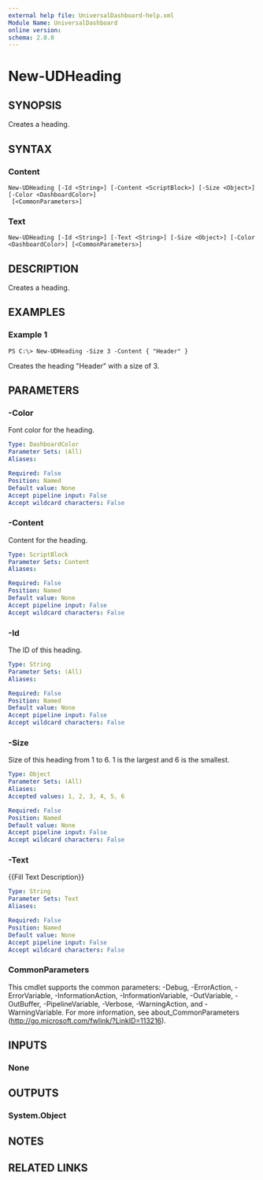 ```yaml
---
external help file: UniversalDashboard-help.xml
Module Name: UniversalDashboard
online version:
schema: 2.0.0
---
```


# New-UDHeading

## SYNOPSIS
Creates a heading.

## SYNTAX

### Content
```
New-UDHeading [-Id <String>] [-Content <ScriptBlock>] [-Size <Object>] [-Color <DashboardColor>]
 [<CommonParameters>]
```

### Text
```
New-UDHeading [-Id <String>] [-Text <String>] [-Size <Object>] [-Color <DashboardColor>] [<CommonParameters>]
```

## DESCRIPTION
Creates a heading.

## EXAMPLES

### Example 1
```
PS C:\> New-UDHeading -Size 3 -Content { "Header" }
```

Creates the heading "Header" with a size of 3. 

## PARAMETERS

### -Color
Font color for the heading.

```yaml
Type: DashboardColor
Parameter Sets: (All)
Aliases:

Required: False
Position: Named
Default value: None
Accept pipeline input: False
Accept wildcard characters: False
```

### -Content
Content for the heading.

```yaml
Type: ScriptBlock
Parameter Sets: Content
Aliases:

Required: False
Position: Named
Default value: None
Accept pipeline input: False
Accept wildcard characters: False
```

### -Id
The ID of this heading.

```yaml
Type: String
Parameter Sets: (All)
Aliases:

Required: False
Position: Named
Default value: None
Accept pipeline input: False
Accept wildcard characters: False
```

### -Size
Size of this heading from 1 to 6. 1 is the largest and 6 is the smallest.

```yaml
Type: Object
Parameter Sets: (All)
Aliases:
Accepted values: 1, 2, 3, 4, 5, 6

Required: False
Position: Named
Default value: None
Accept pipeline input: False
Accept wildcard characters: False
```

### -Text
{{Fill Text Description}}

```yaml
Type: String
Parameter Sets: Text
Aliases:

Required: False
Position: Named
Default value: None
Accept pipeline input: False
Accept wildcard characters: False
```

### CommonParameters
This cmdlet supports the common parameters: -Debug, -ErrorAction, -ErrorVariable, -InformationAction, -InformationVariable, -OutVariable, -OutBuffer, -PipelineVariable, -Verbose, -WarningAction, and -WarningVariable. For more information, see about_CommonParameters (http://go.microsoft.com/fwlink/?LinkID=113216).

## INPUTS

### None

## OUTPUTS

### System.Object

## NOTES

## RELATED LINKS
